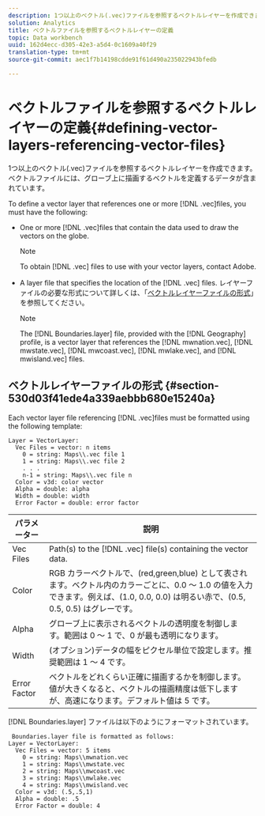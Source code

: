 ```yaml
---
description: 1つ以上のベクトル(.vec)ファイルを参照するベクトルレイヤーを作成できます。ベクトルファイルには、グローブ上に描画するベクトルを定義するデータが含まれています。
solution: Analytics
title: ベクトルファイルを参照するベクトルレイヤーの定義
topic: Data workbench
uuid: 162d4ecc-d305-42e3-a5d4-0c1609a40f29
translation-type: tm+mt
source-git-commit: aec1f7b14198cdde91f61d490a235022943bfedb

---
```



# ベクトルファイルを参照するベクトルレイヤーの定義{#defining-vector-layers-referencing-vector-files}

1つ以上のベクトル(.vec)ファイルを参照するベクトルレイヤーを作成できます。ベクトルファイルには、グローブ上に描画するベクトルを定義するデータが含まれています。

To define a vector layer that references one or more [!DNL .vec]files, you must have the following:

* One or more [!DNL .vec]files that contain the data used to draw the vectors on the globe.

   >[!NOTE]
   >
   >To obtain [!DNL .vec] files to use with your vector layers, contact Adobe.

* A layer file that specifies the location of the [!DNL .vec] files. レイヤーファイルの必要な形式について詳しくは、「[ベクトルレイヤーファイルの形式](../../../../home/c-geo-oview/c-wk-img-lyrs/c-wk-vctr-lyrs/c-def-vctr-files.md#section-530d03f41ede4a339aebbb680e15240a)」を参照してください。

   >[!NOTE]
   >
   >The [!DNL Boundaries.layer] file, provided with the [!DNL Geography] profile, is a vector layer that references the [!DNL mwnation.vec], [!DNL mwstate.vec], [!DNL mwcoast.vec], [!DNL mwlake.vec], and [!DNL mwisland.vec] files.

## ベクトルレイヤーファイルの形式 {#section-530d03f41ede4a339aebbb680e15240a}

Each vector layer file referencing [!DNL .vec]files must be formatted using the following template:

```
Layer = VectorLayer:
  Vec Files = vector: n items
    0 = string: Maps\\.vec file 1
    1 = string: Maps\\.vec file 2
    . . .
    n-1 = string: Maps\\.vec file n
  Color = v3d: color vector
  Alpha = double: alpha
  Width = double: width
  Error Factor = double: error factor
```

| パラメーター | 説明 |
|---|---|
| Vec Files | Path(s) to the [!DNL .vec] file(s) containing the vector data. |
| Color | RGB カラーベクトルで、(red,green,blue) として表されます。ベクトル内のカラーごとに、0.0 ～ 1.0 の値を入力できます。例えば、(1.0, 0.0, 0.0) は明るい赤で、(0.5, 0.5, 0.5) はグレーです。 |
| Alpha | グローブ上に表示されるベクトルの透明度を制御します。範囲は 0 ～ 1 で、0 が最も透明になります。 |
| Width | (オプション)データの幅をピクセル単位で設定します。推奨範囲は 1 ～ 4 です。 |
| Error Factor | ベクトルをどれくらい正確に描画するかを制御します。値が大きくなると、ベクトルの描画精度は低下しますが、高速になります。デフォルト値は 5 です。 |

[!DNL Boundaries.layer] ファイルは以下のようにフォーマットされています。

```
 Boundaries.layer file is formatted as follows:
Layer = VectorLayer:
  Vec Files = vector: 5 items
    0 = string: Maps\\mwnation.vec
    1 = string: Maps\\mwstate.vec
    2 = string: Maps\\mwcoast.vec
    3 = string: Maps\\mwlake.vec
    4 = string: Maps\\mwisland.vec
  Color = v3d: (.5,.5,1)
  Alpha = double: .5
  Error Factor = double: 4
```

